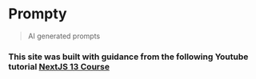 # Prompty

> AI generated prompts

### This site was built with guidance from the following Youtube tutorial [NextJS 13 Course](https://youtu.be/wm5gMKuwSYk)
